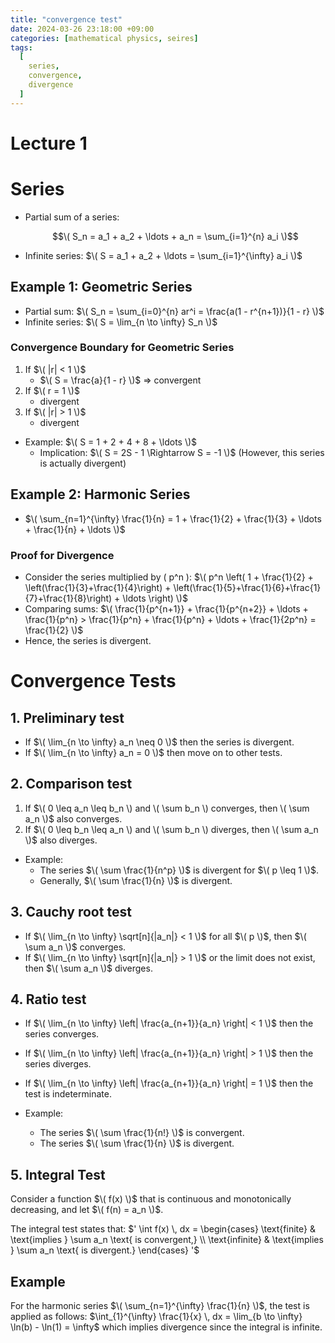 ```yaml
---
title: "convergence test"
date: 2024-03-26 23:18:00 +09:00
categories: [mathematical physics, seires]
tags:
  [
    series,
    convergence,
    divergence
  ]
---
```



# Lecture 1

# Series

- Partial sum of a series: 
  ```math
  \( S_n = a_1 + a_2 + \ldots + a_n = \sum_{i=1}^{n} a_i \)
  ```
- Infinite series: 
  $\( S = a_1 + a_2 + \ldots = \sum_{i=1}^{\infty} a_i \)$

## Example 1: Geometric Series

- Partial sum: 
  $\( S_n = \sum_{i=0}^{n} ar^i = \frac{a(1 - r^{n+1})}{1 - r} \)$
- Infinite series: 
  $\( S = \lim_{n \to \infty} S_n \)$

### Convergence Boundary for Geometric Series
1) If $\( |r| < 1 \)$
   - $\( S = \frac{a}{1 - r} \)$ => convergent
2) If $\( r = 1 \)$
   - divergent
3) If $\( |r| > 1 \)$
   - divergent

- Example: 
  $\( S = 1 + 2 + 4 + 8 + \ldots \)$ 
  - Implication: $\( S = 2S - 1 \Rightarrow S = -1 \)$ (However, this series is actually divergent)

## Example 2: Harmonic Series

- $\( \sum_{n=1}^{\infty} \frac{1}{n} = 1 + \frac{1}{2} + \frac{1}{3} + \ldots + \frac{1}{n} + \ldots \)$

### Proof for Divergence
- Consider the series multiplied by \( p^n \):
  $\( p^n \left( 1 + \frac{1}{2} + \left(\frac{1}{3}+\frac{1}{4}\right) + \left(\frac{1}{5}+\frac{1}{6}+\frac{1}{7}+\frac{1}{8}\right) + \ldots \right) \)$
- Comparing sums:
  $\( \frac{1}{p^{n+1}} + \frac{1}{p^{n+2}} + \ldots + \frac{1}{p^n} > \frac{1}{p^n} + \frac{1}{p^n} + \ldots + \frac{1}{2p^n} = \frac{1}{2} \)$
- Hence, the series is divergent.

# Convergence Tests

## 1. Preliminary test

- If $\( \lim_{n \to \infty} a_n \neq 0 \)$ then the series is divergent.
- If $\( \lim_{n \to \infty} a_n = 0 \)$ then move on to other tests.

## 2. Comparison test

1. If $\( 0 \leq a_n \leq b_n \) and \( \sum b_n \) converges, then \( \sum a_n \)$ also converges.
2. If $\( 0 \leq b_n \leq a_n \) and \( \sum b_n \) diverges, then \( \sum a_n \)$ also diverges.

- Example: 
  - The series $\( \sum \frac{1}{n^p} \)$ is divergent for $\( p \leq 1 \)$.
  - Generally, $\( \sum \frac{1}{n} \)$ is divergent.

## 3. Cauchy root test

- If $\( \lim_{n \to \infty} \sqrt[n]{|a_n|} < 1 \)$ for all $\( p \)$, then $\( \sum a_n \)$ converges.
- If $\( \lim_{n \to \infty} \sqrt[n]{|a_n|} > 1 \)$ or the limit does not exist, then $\( \sum a_n \)$ diverges.

## 4. Ratio test

- If $\( \lim_{n \to \infty} \left| \frac{a_{n+1}}{a_n} \right| < 1 \)$ then the series converges.
- If $\( \lim_{n \to \infty} \left| \frac{a_{n+1}}{a_n} \right| > 1 \)$ then the series diverges.
- If $\( \lim_{n \to \infty} \left| \frac{a_{n+1}}{a_n} \right| = 1 \)$ then the test is indeterminate.

- Example: 
  - The series $\( \sum \frac{1}{n!} \)$ is convergent.
  - The series $\( \sum \frac{1}{n} \)$ is divergent.

## 5. Integral Test

Consider a function $\( f(x) \)$ that is continuous and monotonically decreasing, and let $\( f(n) = a_n \)$.

The integral test states that:
$'
\int f(x) \, dx =
\begin{cases} 
\text{finite} & \text{implies } \sum a_n \text{ is convergent,} \\
\text{infinite} & \text{implies } \sum a_n \text{ is divergent.}
\end{cases}
'$

## Example

For the harmonic series $\( \sum_{n=1}^{\infty} \frac{1}{n} \)$, the test is applied as follows:
$\int_{1}^{\infty} \frac{1}{x} \, dx = \lim_{b \to \infty} \ln(b) - \ln(1) = \infty$
which implies divergence since the integral is infinite.